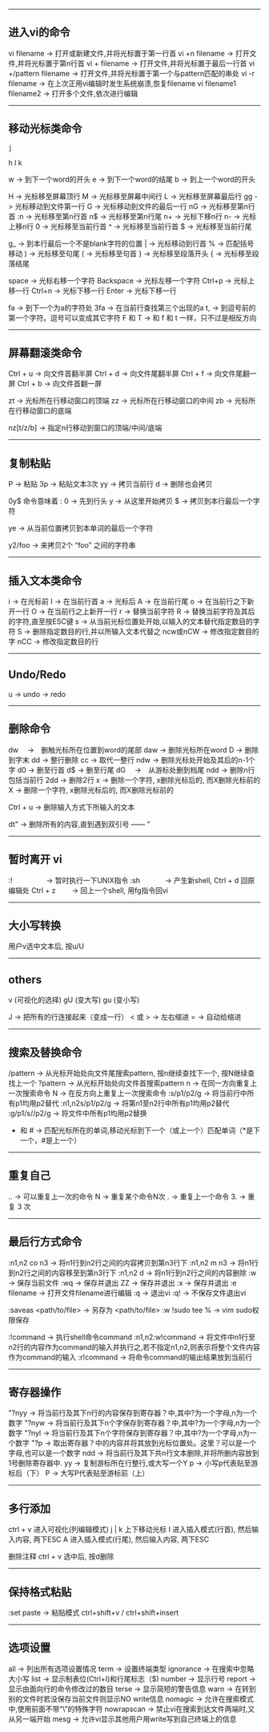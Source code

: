 ---------------------------------------------------------------------------
进入vi的命令
---------------------------------------------------------------------------
vi filename      ->  打开或新建文件,并将光标置于第一行首
vi +n filename   ->  打开文件,并将光标置于第n行首
vi + filename    ->  打开文件,并将光标置于最后一行首
vi +/pattern filename    ->  打开文件,并将光标置于第一个与pattern匹配的串处
vi -r filename           ->  在上次正用vi编辑时发生系统崩溃,恢复filename
vi filename1 filename2   ->  打开多个文件,依次进行编辑

---------------------------------------------------------------------------
移动光标类命令
---------------------------------------------------------------------------
    j
h        l
    k

w    ->  到下一个word的开头
e    ->  到下一个word的结尾
b    ->  到上一个word的开头

H    ->  光标移至屏幕顶行
M    ->  光标移至屏幕中间行
L    ->  光标移至屏幕最后行
gg   ->  光标移动到文件第一行
G    ->  光标移动到文件的最后一行
nG   ->  光标移至第n行首
:n   ->  光标移至第n行首
n$   ->  光标移至第n行尾
n+   ->  光标下移n行
n-   ->  光标上移n行
0    ->  光标移至当前行首
^    ->  光标移至当前行首
$    ->  光标移至当前行尾

g_   ->  到本行最后一个不是blank字符的位置
|    ->  光标移动到行首
%    ->  匹配括号移动
)    ->  光标移至句尾
(    ->  光标移至句首
}    ->  光标移至段落开头
{    ->  光标移至段落结尾

space      ->  光标右移一个字符
Backspace  ->  光标左移一个字符
Ctrl+p     ->  光标上移一行
Ctrl+n     ->  光标下移一行
Enter      ->  光标下移一行

fa   ->  到下一个为a的字符处
3fa  ->  在当前行查找第三个出现的a
t,   ->  到逗号前的第一个字符。逗号可以变成其它字符
F 和 T  ->  和 f 和 t 一样，只不过是相反方向

---------------------------------------------------------------------------
屏幕翻滚类命令
---------------------------------------------------------------------------
Ctrl + u  ->  向文件首翻半屏
Ctrl + d  ->  向文件尾翻半屏
Ctrl + f  ->  向文件尾翻一屏
Ctrl + b  ->  向文件首翻一屏

zt  ->  光标所在行移动窗口的顶端
zz  ->  光标所在行移动窗口的中间
zb  ->  光标所在行移动窗口的底端

nz[t/z/b]  ->  指定n行移动到窗口的顶端/中间/底端

---------------------------------------------------------------------------
复制粘贴
---------------------------------------------------------------------------
P   ->  粘贴
3p  ->  粘贴文本3次
yy  ->  拷贝当前行
d   ->  删除也会拷贝

0y$ 命令意味着 :
0 -> 先到行头
y -> 从这里开始拷贝
$ -> 拷贝到本行最后一个字符

ye  ->  从当前位置拷贝到本单词的最后一个字符

y2/foo  ->  来拷贝2个 “foo” 之间的字符串

---------------------------------------------------------------------------
插入文本类命令
---------------------------------------------------------------------------
i  ->  在光标前
I  ->  在当前行首
a  ->  光标后
A  ->  在当前行尾
o  ->  在当前行之下新开一行
O  ->  在当前行之上新开一行
r  ->  替换当前字符
R  ->  替换当前字符及其后的字符,直至按ESC键
s  ->  从当前光标位置处开始,以输入的文本替代指定数目的字符
S  ->  删除指定数目的行,并以所输入文本代替之
ncw或nCW  ->  修改指定数目的字
nCC  ->  修改指定数目的行

---------------------------------------------------------------------------
Undo/Redo
---------------------------------------------------------------------------
u  ->  undo
<C-r>  ->  redo

---------------------------------------------------------------------------
删除命令
---------------------------------------------------------------------------
dw　  ->　删触光标所在位置到word的尾部
daw   ->  删除光标所在word
D     ->  删除到字末
dd    ->  整行删除
cc    ->  取代一整行
ndw   ->  删除光标处开始及其后的n-1个字
d0    ->  删至行首
d$    ->  删至行尾
dG　  ->　从游标处删到档尾
ndd   ->  删除n行包括当前行
2dd   ->  删除2行
x     ->  删除一个字符, x删除光标后的, 而X删除光标前的
X     ->  删除一个字符, x删除光标后的, 而X删除光标前的

Ctrl + u  ->  删除输入方式下所输入的文本

dt"  ->  删除所有的内容,直到遇到双引号 —— "


---------------------------------------------------------------------------
暂时离开 vi
---------------------------------------------------------------------------
:! 　　 　　 ->  暂时执行一下UNIX指令
:sh 　　　   ->  产生新shell, Ctrl + d 回原编辑处
Ctrl + z 　　->  回上一个shell, 用fg指令回vi

---------------------------------------------------------------------------
大小写转换
---------------------------------------------------------------------------
用户v选中文本后, 按u/U

---------------------------------------------------------------------------
others
---------------------------------------------------------------------------
v (可视化的选择)
gU (变大写)
gu (变小写)

J   ->  把所有的行连接起来（变成一行）
< 或 >   ->  左右缩进
=  ->  自动给缩进

---------------------------------------------------------------------------
搜索及替换命令 
---------------------------------------------------------------------------
/pattern  ->  从光标开始处向文件尾搜索pattern, 按n继续查找下一个, 按N继续查找上一个
?pattern  ->  从光标开始处向文件首搜索pattern
n  ->  在同一方向重复上一次搜索命令
N  ->  在反方向上重复上一次搜索命令
:s/p1/p2/g       ->  将当前行中所有p1均用p2替代
:n1,n2s/p1/p2/g  ->  将第n1至n2行中所有p1均用p2替代
:g/p1/s//p2/g    ->  将文件中所有p1均用p2替换

* 和 #  ->  匹配光标所在的单词,移动光标到下一个（或上一个）匹配单词（*是下一个，#是上一个）

---------------------------------------------------------------------------
重复自己 
---------------------------------------------------------------------------
..  ->  可以重复上一次的命令
N<command>  ->  重复某个命令N次
.   ->  重复上一个命令
3.  ->  重复 3 次

---------------------------------------------------------------------------
最后行方式命令
---------------------------------------------------------------------------
:n1,n2 co n3  ->  将n1行到n2行之间的内容拷贝到第n3行下
:n1,n2 m n3   ->  将n1行到n2行之间的内容移至到第n3行下
:n1,n2 d      ->  将n1行到n2行之间的内容删除
:w   ->  保存当前文件
:wq  ->  保存并退出
ZZ   ->  保存并退出
:x   ->  保存并退出
:e filename  ->  打开文件filename进行编辑
:q   ->  退出vi
:q!  ->  不保存文件退出vi

:saveas <path/to/file>  ->  另存为 <path/to/file>
:w !sudo tee %  ->  vim sudo权限保存

:!command   ->  执行shell命令command
:n1,n2:w!command  ->  将文件中n1行至n2行的内容作为command的输入并执行之,若不指定n1,n2,则表示将整个文件内容作为command的输入
:r!command  ->  将命令command的输出结果放到当前行

---------------------------------------------------------------------------
寄存器操作
---------------------------------------------------------------------------
"?nyy  ->  将当前行及其下n行的内容保存到寄存器？中,其中?为一个字母,n为一个数字 
"?nyw  ->  将当前行及其下n个字保存到寄存器？中,其中?为一个字母,n为一个数字 
"?nyl  ->  将当前行及其下n个字符保存到寄存器？中,其中?为一个字母,n为一个数字 
"?p    ->  取出寄存器？中的内容并将其放到光标位置处。这里？可以是一个字母,也可以是一个数字 
ndd    ->  将当前行及其下共n行文本删除,并将所删内容放到1号删除寄存器中.
yy     ->  复制游标所在行整行,或大写一个Y
p      ->  小写p代表贴至游标后（下）
P      ->  大写P代表贴至游标前（上）

---------------------------------------------------------------------------
多行添加
---------------------------------------------------------------------------
ctrl + v 进入可视化(列编辑模式)
j | k 上下移动光标
I 进入插入模式(行首), 然后输入内容, 两下ESC
A 进入插入模式(行尾), 然后输入内容, 两下ESC

删除注释
ctrl + v 选中后, 按d删除

---------------------------------------------------------------------------
保持格式粘贴
---------------------------------------------------------------------------
:set paste  ->  粘贴模式
ctrl+shift+v / ctrl+shift+insert

---------------------------------------------------------------------------
选项设置
---------------------------------------------------------------------------
all         ->  列出所有选项设置情况
term        ->  设置终端类型
ignorance   ->  在搜索中忽略大小写
list        ->  显示制表位(Ctrl+I)和行尾标志（$)
number      ->  显示行号
report      ->  显示由面向行的命令修改过的数目
terse       ->  显示简短的警告信息
warn        ->  在转到别的文件时若没保存当前文件则显示NO write信息
nomagic     ->  允许在搜索模式中,使用前面不带“\”的特殊字符
nowrapscan  ->  禁止vi在搜索到达文件两端时,又从另一端开始
mesg        ->  允许vi显示其他用户用write写到自己终端上的信息
